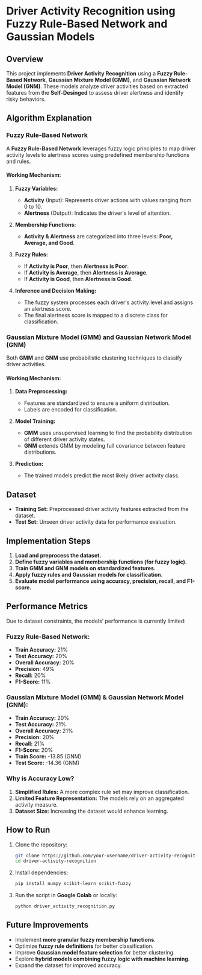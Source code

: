 # Driver Activity Recognition using Fuzzy Rule-Based Network and Gaussian Models

## Overview
This project implements **Driver Activity Recognition** using a **Fuzzy Rule-Based Network**, **Gaussian Mixture Model (GMM)**, and **Gaussian Network Model (GNM)**. These models analyze driver activities based on extracted features from the **Self-Desinged** to assess driver alertness and identify risky behaviors.

## Algorithm Explanation
### **Fuzzy Rule-Based Network**
A **Fuzzy Rule-Based Network** leverages fuzzy logic principles to map driver activity levels to alertness scores using predefined membership functions and rules.

#### **Working Mechanism:**
1. **Fuzzy Variables:**
   - **Activity** (Input): Represents driver actions with values ranging from 0 to 10.
   - **Alertness** (Output): Indicates the driver's level of attention.
   
2. **Membership Functions:**
   - **Activity & Alertness** are categorized into three levels: **Poor, Average, and Good**.

3. **Fuzzy Rules:**
   - If **Activity is Poor**, then **Alertness is Poor**.
   - If **Activity is Average**, then **Alertness is Average**.
   - If **Activity is Good**, then **Alertness is Good**.

4. **Inference and Decision Making:**
   - The fuzzy system processes each driver's activity level and assigns an alertness score.
   - The final alertness score is mapped to a discrete class for classification.

### **Gaussian Mixture Model (GMM) and Gaussian Network Model (GNM)**
Both **GMM** and **GNM** use probabilistic clustering techniques to classify driver activities.

#### **Working Mechanism:**
1. **Data Preprocessing:**
   - Features are standardized to ensure a uniform distribution.
   - Labels are encoded for classification.
   
2. **Model Training:**
   - **GMM** uses unsupervised learning to find the probability distribution of different driver activity states.
   - **GNM** extends GMM by modeling full covariance between feature distributions.
   
3. **Prediction:**
   - The trained models predict the most likely driver activity class.
   
## Dataset
- **Training Set:** Preprocessed driver activity features extracted from the dataset.
- **Test Set:** Unseen driver activity data for performance evaluation.

## Implementation Steps
1. **Load and preprocess the dataset.**
2. **Define fuzzy variables and membership functions (for fuzzy logic).**
3. **Train GMM and GNM models on standardized features.**
4. **Apply fuzzy rules and Gaussian models for classification.**
5. **Evaluate model performance using accuracy, precision, recall, and F1-score.**

## Performance Metrics
Due to dataset constraints, the models’ performance is currently limited:

### **Fuzzy Rule-Based Network:**
- **Train Accuracy:** 21%
- **Test Accuracy:** 20%
- **Overall Accuracy:** 20%
- **Precision:** 49%
- **Recall:** 20%
- **F1-Score:** 11%

### **Gaussian Mixture Model (GMM) & Gaussian Network Model (GNM):**
- **Train Accuracy:** 20%
- **Test Accuracy:** 21%
- **Overall Accuracy:** 21%
- **Precision:** 20%
- **Recall:** 21%
- **F1-Score:** 20%
- **Train Score:** -13.85 (GNM)
- **Test Score:** -14.36 (GNM)

### **Why is Accuracy Low?**
1. **Simplified Rules:** A more complex rule set may improve classification.
2. **Limited Feature Representation:** The models rely on an aggregated activity measure.
3. **Dataset Size:** Increasing the dataset would enhance learning.

## How to Run
1. Clone the repository:
   ```bash
   git clone https://github.com/your-username/driver-activity-recognition.git
   cd driver-activity-recognition
   ```
2. Install dependencies:
   ```bash
   pip install numpy scikit-learn scikit-fuzzy
   ```
3. Run the script in **Google Colab** or locally:
   ```bash
   python driver_activity_recognition.py
   ```

## Future Improvements
- Implement **more granular fuzzy membership functions**.
- Optimize **fuzzy rule definitions** for better classification.
- Improve **Gaussian model feature selection** for better clustering.
- Explore **hybrid models combining fuzzy logic with machine learning**.
- Expand the dataset for improved accuracy.

